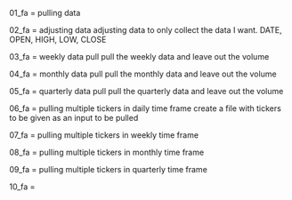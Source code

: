 01_fa = pulling data

02_fa = adjusting data
  adjusting data to only collect the data I want.
    DATE, OPEN, HIGH, LOW, CLOSE

03_fa = weekly data pull
  pull the weekly data and leave out the volume


04_fa = monthly data pull
  pull the monthly data and leave out the volume

05_fa = quarterly data pull
  pull the quarterly data and leave out the volume

06_fa = pulling multiple tickers in daily time frame
  create a file with tickers to be given as an input to be pulled

07_fa = pulling multiple tickers in weekly time frame

08_fa = pulling multiple tickers in monthly time frame

09_fa = pulling multiple tickers in quarterly time frame

10_fa = 